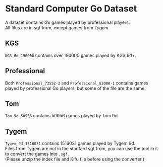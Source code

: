 # Standard Computer Go Dataset
A dataset contains Go games played by professional players.  
All files are in sgf form, except games from *Tygem*

## KGS
`KGS_6d_190000` contains over 190000 games played by KGS 6d+.

## Professional
Both `Professional_73552-2` and `Professional_82000-1` contains games played by professional Go players, but some of the file are the same.

## Tom
`Tom_9d_50956` contains 50956 games played by Tom 9d.

## Tygem
`Tygem_9d_1516031` contains 1516031 games played by Tygem 9d.  
Files from Tygem are not in the stanfard sgf from, you can use the tool in it to convert the games into `.sgf`.   
(Please unzip the index file and Kifu file before using the converter.)
